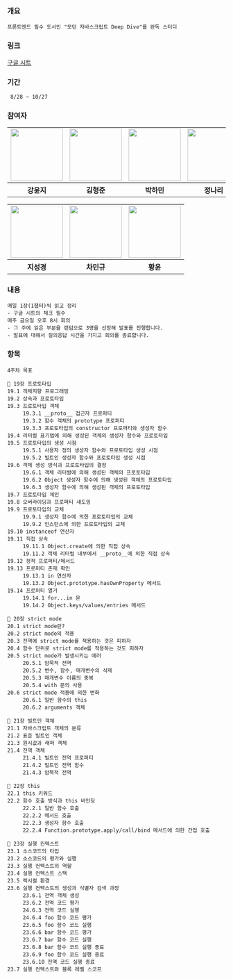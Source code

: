 ### 개요
```
프론트엔드 필수 도서인 "모던 자바스크립트 Deep Dive"를 완독 스터디
```

### 링크
<a href="https://docs.google.com/spreadsheets/d/1-7V_po0-FyWRaT8_um9nPkDPbdeEb2qPtAo8PAUI5G8/edit?usp=sharing">구글 시트</a>

### 기간
```
 8/28 ~ 10/27
```

### 참여자

<table>
  <tr>
    <td>
      <a href="https://github.com/dbswl701">
        <img src="https://avatars.githubusercontent.com/u/73208914?s=96&v=4" width="120px" height="120px"/>
      </a>  
    </td>
     <td>
      <a href="https://github.com/hyungchunKim">
        <img src="https://avatars.githubusercontent.com/u/131167225?s=96&v=4" width="120px" height="120px"/>
      </a>  
    </td>
     <td>
      <a href="https://github.com/mintmin0320">
        <img src="https://avatars.githubusercontent.com/u/114549939?s=96&v=4" width="120px" height="120px"/>
      </a>  
    </td>
    <td>
      <a href="https://github.com/naringst">
        <img src="https://avatars.githubusercontent.com/u/92130993?s=96&v=4" width="120px" height="120px"/>
      </a>  
    </td>
  </tr>
  <tr>
    <th>
      강윤지
    </th>
    <th>
      김형준
    </th>
    <th>
      박하민
    </th>
    <th>
      정나리
    </th>
  </tr>
</table>

<table>
  <tr>
    
  <td>
      <a href="https://github.com/zivivle">
        <img src="https://avatars.githubusercontent.com/u/123868471?v=4" width="120px" height="120px"/>
      </a>
    </td>
    <td>
      <a href="https://github.com/charmingGyu">
        <img src="https://avatars.githubusercontent.com/u/133394457?s=96&v=4" width="120px" height="120px"/>
      </a>
    </td>
    <td>
      <a href="https://github.com/summermong">
        <img src="https://avatars.githubusercontent.com/u/124887974?s=96&v=4" width="120px" height="120px"/>
      </a>
    </td>
  </tr>
  <tr>
    <th>
       지성경
    </th>
    <th>
       차민규
    </th>
    <th>
       황윤
    </th>
  </tr>
</table>

### 내용
```
매일 1장(1챕터)씩 읽고 정리
- 구글 시트의 체크 필수
매주 금요일 오후 8시 회의
- 그 주에 읽은 부분을 랜덤으로 3명을 선정해 발표를 진행합니다.
- 발표에 대해서 질의응답 시간을 가지고 회의를 종료합니다.
```


### 항목
```
4주차 목표 

📌 19장 프로토타입
19.1 객체지향 프로그래밍
19.2 상속과 프로토타입
19.3 프로토타입 객체
     19.3.1 __proto__ 접근자 프로퍼티
     19.3.2 함수 객체의 prototype 프로퍼티
     19.3.3 프로토타입의 constructor 프로퍼티와 생성자 함수
19.4 리터럴 표기법에 의해 생성된 객체의 생성자 함수와 프로토타입
19.5 프로토타입의 생성 시점
     19.5.1 사용자 정의 생성자 함수와 프로토타입 생성 시점
     19.5.2 빌트인 생성자 함수와 프로토타입 생성 시점
19.6 객체 생성 방식과 프로토타입의 결정
     19.6.1 객체 리터럴에 의해 생성된 객체의 프로토타입
     19.6.2 Object 생성자 함수에 의해 생성된 객체의 프로토타입
     19.6.3 생성자 함수에 의해 생성된 객체의 프로토타입
19.7 프로토타입 체인
19.8 오버라이딩과 프로퍼티 섀도잉
19.9 프로토타입의 교체
     19.9.1 생성자 함수에 의한 프로토타입의 교체
     19.9.2 인스턴스에 의한 프로토타입의 교체
19.10 instanceof 연산자
19.11 직접 상속
     19.11.1 Object.create에 의한 직접 상속
     19.11.2 객체 리터럴 내부에서 __proto__에 의한 직접 상속
19.12 정적 프로퍼티/메서드
19.13 프로퍼티 존재 확인
     19.13.1 in 연산자
     19.13.2 Object.prototype.hasOwnProperty 메서드
19.14 프로퍼티 열거
     19.14.1 for...in 문
     19.14.2 Object.keys/values/entries 메서드

📌 20장 strict mode
20.1 strict mode란?
20.2 strict mode의 적용
20.3 전역에 strict mode를 적용하는 것은 피하자
20.4 함수 단위로 strict mode를 적용하는 것도 피하자
20.5 strict mode가 발생시키는 에러
     20.5.1 암묵적 전역
     20.5.2 변수, 함수, 매개변수의 삭제
     20.5.3 매개변수 이름의 중복
     20.5.4 with 문의 사용
20.6 strict mode 적용에 의한 변화
     20.6.1 일반 함수의 this
     20.6.2 arguments 객체

📌 21장 빌트인 객체
21.1 자바스크립트 객체의 분류
21.2 표준 빌트인 객체
21.3 원시값과 래퍼 객체
21.4 전역 객체
     21.4.1 빌트인 전역 프로퍼티
     21.4.2 빌트인 전역 함수
     21.4.3 암묵적 전역

📌 22장 this
22.1 this 키워드
22.2 함수 호출 방식과 this 바인딩
     22.2.1 일반 함수 호출
     22.2.2 메서드 호출
     22.2.3 생성자 함수 호출
     22.2.4 Function.prototype.apply/call/bind 메서드에 의한 간접 호출

📌 23장 실행 컨텍스트
23.1 소스코드의 타입
23.2 소스코드의 평가와 실행
23.3 실행 컨텍스트의 역할
23.4 실행 컨텍스트 스택
23.5 렉시컬 환경
23.6 실행 컨텍스트의 생성과 식별자 검색 과정
     23.6.1 전역 객체 생성
     23.6.2 전역 코드 평가
     24.6.3 전역 코드 실행
     24.6.4 foo 함수 코드 평가
     23.6.5 foo 함수 코드 실행
     23.6.6 bar 함수 코드 평가
     23.6.7 bar 함수 코드 실행
     23.6.8 bar 함수 코드 실행 종료
     23.6.9 foo 함수 코드 실행 종료
     23.6.10 전역 코드 실행 종료
23.7 실행 컨텍스트와 블록 레벨 스코프
```
